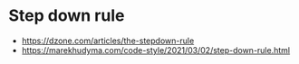 # Step down rule

- https://dzone.com/articles/the-stepdown-rule
- https://marekhudyma.com/code-style/2021/03/02/step-down-rule.html
